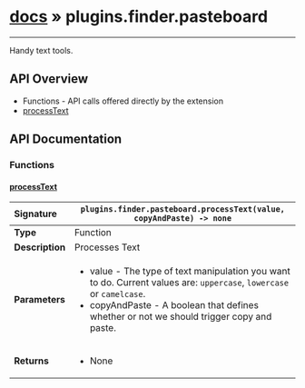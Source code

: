 # [docs](index.md) » plugins.finder.pasteboard
---

Handy text tools.

## API Overview
* Functions - API calls offered directly by the extension
 * [processText](#processtext)

## API Documentation

### Functions

#### [processText](#processtext)
| <span style="float: left;">**Signature**</span> | <span style="float: left;">`plugins.finder.pasteboard.processText(value, copyAndPaste) -> none` </span>                                                          |
| -----------------------------------------------------|---------------------------------------------------------------------------------------------------------|
| **Type**                                             | Function                                                                                         |
| **Description**                                      | Processes Text                                                                                         |
| **Parameters**                                       | <ul markdown="1"><li markdown="1">value - The type of text manipulation you want to do. Current values are: `uppercase`, `lowercase` or `camelcase`.</li><li markdown="1">copyAndPaste - A boolean that defines whether or not we should trigger copy and paste.</li></ul> |
| **Returns**                                          | <ul markdown="1"><li markdown="1">None</li></ul>          |

